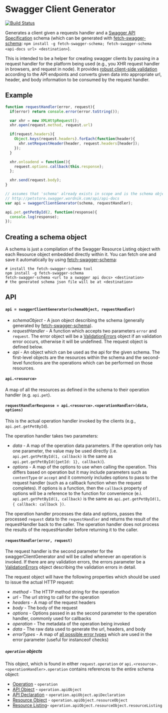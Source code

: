 # Swagger Client Generator
[![Build Status](https://travis-ci.org/signalfuse/swagger-client-generator.svg?branch=master)](https://travis-ci.org/signalfuse/swagger-client-generator)

Generates a client given a requests handler and a [Swagger API Specification](https://github.com/wordnik/swagger-spec/blob/master/versions/1.2.md) schema (which can be generated with [fetch-swagger-schema](https://github.com/signalfuse/fetch-swagger-schema): `npm install -g fetch-swagger-schema; fetch-swagger-schema <api-docs url> <destination>`).

This is intended to be a helper for creating swagger clients by passing in a request handler for the platform being used (e.g., you XHR request handler in browsers, and request in node). It provides [robust client-side validation](https://github.com/signalfuse/swagger-validate) according to the API endpoints and converts given data into appropriate url, header, and body information to be consumed by the request handler.

## Example
```js
function requestHandler(error, request){
  if(error) return console.error(error.toString());

  var xhr = new XMLHttpRequest();
  xhr.open(request.method, request.url)

  if(request.headers){
    Object.keys(request.headers).forEach(function(header){
      xhr.setRequestHeader(header, request.headers[header]);
    });
  }

  xhr.onloadend = function(){
    request.options.callback(this.response);
  };

  xhr.send(request.body);
}

// assumes that 'schema' already exists in scope and is the schema object for
// http://petstore.swagger.wordnik.com/api/api-docs 
var api = swaggerClientGenerator(schema, requestHandler);

api.pet.getPetById(2, function(response){
  console.log(response);
});
```
## Creating a schema object
A schema is just a compilation of the Swagger Resource Listing object with each Resource object embedded directly within it. You can fetch one and save it automatically by using [fetch-swagger-schema](https://github.com/signalfuse/fetch-swagger-schema):
```shell
# install the fetch-swagger-schema tool
npm install -g fetch-swagger-schema
fetch-swagger-schema <url to a swagger api docs> <destination>
# the generated schema json file will be at <destination>
```

## API
#### `api = swaggerClientGenerator(schemaObject, requestHandler)`
* *schemaObject* - A json object describing the schema (generally generated by [fetch-swagger-schema](https://github.com/signalfuse/fetch-swagger-schema)).
* *requestHandler* - A function which accepts two parameters `error` and `request`. The error object will be a [ValidationErrors](https://github.com/signalfuse/swagger-validate#swaggervalidateerrorsvalidationerrors) object if an validation error occurs, otherwise it will be undefined. The request object is defined below.
* *api* - An object which can be used as the api for the given schema. The first-level objects are the resources within the schema and the second-level functions are the operations which can be performed on those resources.

#### `api.<resource>`
A map of all the resources as defined in the schema to their operation handler (e.g. `api.pet`).

#### `requestHandlerResponse = api.<resource>.<operationHandler>(data, options)`
This is the actual operation handler invoked by the clients (e.g., `api.pet.getPetById`).

The operation handler takes two parameters:
* *data* - A map of the operation data parameters. If the operation only has one parameter, the value may be used directly (i.e. `api.pet.getPetById(1, callback)` is the same as `api.pet.getPetById({petId: 1}, callback)`).
* *options* - A map of the options to use when calling the operation. This differs based on operation but it may include parameters such as `contentType` or `accept` and it commonly includes options to pass to the request handler (such as a callback function when the request completes). If options is a function, then the `callback` property of options will be a reference to the function for convenience (e.i. `api.pet.getPetById(1, callback)` is the same as `api.pet.getPetById(1, { callback: callback })`.

The operation handler processes the data and options, passes the processed `request` data to the `requestHandler` and returns the result of the requestHandler back to the caller. The operation handler does not process the results of the requestHandler before returning it to the caller. 

#### `requestHandler(error, request)`
The request handler is the second parameter for the swaggerClientGenerator and will be called whenever an operation is invoked. If there are any validation errors, the errors parameter be a [ValidationErrors](https://github.com/signalfuse/swagger-validate#swaggervalidateerrorsvalidationerrors) object describing the validation errors in detail.

The request object will have the following properties which should be used to issue the actual HTTP request:
* *method* - The HTTP method string for the operation
* *url* - The url string to call for the operation
* *headers* - A map of the request headers
* *body* - The body of the request
* *options* - Options passed in as the second parameter to the operation handler, commonly used for callbacks
* *operation* - The metadata of the operation being invoked
* *data* - The raw data used to generate the url, headers, and body
* *errorTypes* - A map of [all possible error types](https://github.com/signalfuse/swagger-validate#swaggervalidateerrorsvalidationerrors) which are used in the error parameter (useful for instanceof checks)

##### `operation` objects
This object, which is found in either `request.operation` or `api.<resource>.<operationHandler>.operation` contains references to the entire schema object:
* [Operation](https://github.com/wordnik/swagger-spec/blob/master/versions/1.2.md#523-operation-object) - `operation`
* [API Object](https://github.com/wordnik/swagger-spec/blob/master/versions/1.2.md#522-api-object) - `operation.apiObject`
* [API Declaration](https://github.com/wordnik/swagger-spec/blob/master/versions/1.2.md#52-api-declaration) - `operation.apiObject.apiDeclaration`
* [Resource Object](https://github.com/wordnik/swagger-spec/blob/master/versions/1.2.md#512-resource-object) - `operation.apiObject.resourceObject`
* [Resource Listing](https://github.com/wordnik/swagger-spec/blob/master/versions/1.2.md#51-resource-listing)- `operation.apiObject.resourceObject.resourceListing`
